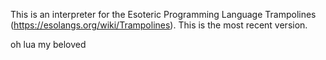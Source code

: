 This is an interpreter for the Esoteric Programming Language Trampolines (https://esolangs.org/wiki/Trampolines). This is the most recent version.

oh lua my beloved
